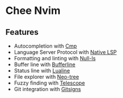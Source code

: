 # Chee Nvim

## Features

- Autocompletion with [Cmp](https://github.com/hrsh7th/nvim-cmp)
- Language Server Protocol with [Native LSP](https://github.com/neovim/nvim-lspconfig)
- Formatting and linting with [Null-ls](https://github.com/jose-elias-alvarez/null-ls.nvim)
- Buffer line with [Bufferline](https://github.com/akinsho/bufferline.nvim)
- Status line with [Lualine](https://github.com/nvim-lualine/lualine.nvim)
- File explorer with [Neo-tree](https://github.com/nvim-neo-tree/neo-tree.nvim)
- Fuzzy finding with [Telescope](https://github.com/nvim-telescope/telescope.nvim)
- Git integration with [Gitsigns](https://github.com/lewis6991/gitsigns.nvim)
